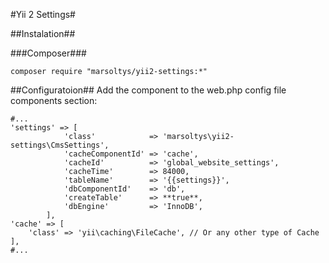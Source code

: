 #Yii 2 Settings#

##Instalation##

###Composer###

```
composer require "marsoltys/yii2-settings:*"
```

##Configuratoion##
Add the component to the web.php config file components section:

```
#...
'settings' => [
            'class'            => 'marsoltys\yii2-settings\CmsSettings',
            'cacheComponentId' => 'cache',
            'cacheId'          => 'global_website_settings',
            'cacheTime'        => 84000,
            'tableName'        => '{{settings}}',
            'dbComponentId'    => 'db',
            'createTable'      => **true**,
            'dbEngine'         => 'InnoDB',
        ],
'cache' => [
    'class' => 'yii\caching\FileCache', // Or any other type of Cache
],
#...
```
